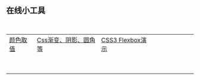 ## 在线小工具


  <table style="width:100%;" cellpadding="0" cellspacing="0" align="center">
   <tbody>
    <tr>
      <td><a href="http://likexia.gitee.io/tools/colors/" target="_blank">颜色取值</a></td>
     <td><a href="http://likexia.gitee.io/tools/css3Preview/" target="_blank">Css渐变、阴影、圆角等</a></td>
     <td><a href="http://likexia.gitee.io/tools/flexbox-playground/" target="_blank">CSS3 Flexbox演示</a></td>
     <td><br /></td>
     <td><br /></td>
     <td><br /></td>
     <td><br /></td>
     <td><br /></td>
     <td><br /></td>
     <td><br /></td>
    </tr>
    <tr>
     <td><br /></td>
     <td><br /></td>
     <td><br /></td>
     <td><br /></td>
     <td><br /></td>
     <td><br /></td>
     <td><br /></td>
     <td><br /></td>
     <td><br /></td>
     <td><br /></td>
    </tr>
    <tr>
     <td><br /></td>
     <td><br /></td>
     <td><br /></td>
     <td><br /></td>
     <td><br /></td>
     <td><br /></td>
     <td><br /></td>
     <td><br /></td>
     <td><br /></td>
     <td><br /></td>
    </tr>
